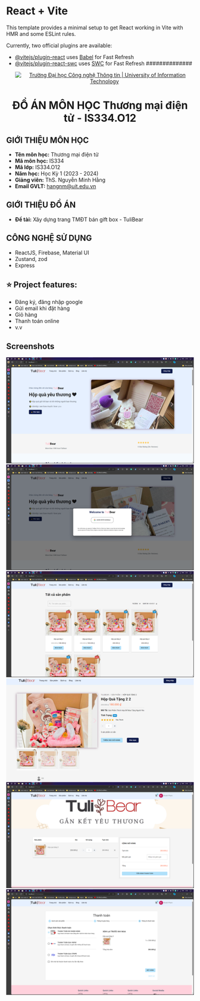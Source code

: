 # React + Vite

This template provides a minimal setup to get React working in Vite with HMR and some ESLint rules.

Currently, two official plugins are available:

- [@vitejs/plugin-react](https://github.com/vitejs/vite-plugin-react/blob/main/packages/plugin-react/README.md) uses [Babel](https://babeljs.io/) for Fast Refresh
- [@vitejs/plugin-react-swc](https://github.com/vitejs/vite-plugin-react-swc) uses [SWC](https://swc.rs/) for Fast Refresh
##############
﻿<p align="center">
  <a href="https://www.uit.edu.vn/" title="Trường Đại học Công nghệ Thông tin" style="border: none;">
    <img src="https://i.imgur.com/WmMnSRt.png" alt="Trường Đại học Công nghệ Thông tin | University of Information Technology">
  </a>
</p>

<h1 align="center"><b>ĐỒ ÁN MÔN HỌC Thương mại điện tử - IS334.O12</b></h1>

## GIỚI THIỆU MÔN HỌC
-    **Tên môn học:** Thương mại điện tử
-    **Mã môn học:** IS334
-    **Mã lớp:** IS334.O12
-    **Năm học:** Học Kỳ 1 (2023 - 2024)
-    **Giảng viên:** ThS. Nguyễn Minh Hằng
-    **Email GVLT:** hangnm@uit.edu.vn


## GIỚI THIỆU ĐỒ ÁN
- **Đề tài:** Xây dựng trang TMĐT bán gift box - TuliBear
## CÔNG NGHỆ SỬ DỤNG
- ReactJS, Firebase, Material UI
- Zustand, zod
- Express

## ⭐ Project features:

- Đăng ký, đăng nhập google
- Gửi email khi đặt hàng
- Giỏ hàng
- Thanh toán online
- v.v

## Screenshots
![Home](/public/assets/demo/home.png)
![Login](/public/assets/demo/login.png)
![Detail](/public/assets/demo/detail.png)
![Detail1](/public/assets/demo/detail1.png)
![Cart](/public/assets/demo/cart.png)
![Payment](/public/assets/demo/pay.png)

